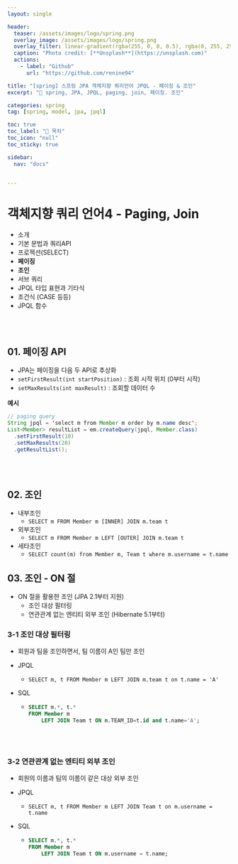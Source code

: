 ```yaml
---
layout: single

header:
  teaser: /assets/images/logo/spring.png
  overlay_image: /assets/images/logo/spring.png
  overlay_filter: linear-gradient(rgba(255, 0, 0, 0.5), rgba(0, 255, 255, 0.5))
  caption: "Photo credit: [**Unsplash**](https://unsplash.com)"
  actions:
    - label: "Github"
      url: "https://github.com/renine94"

title: "[spring] 스프링 JPA 객체지향 쿼리언어 JPQL - 페이징 & 조인"
excerpt: "🚀 spring, JPA, JPQL, paging, join, 페이징. 조인"

categories: spring
tag: [spring, model, jpa, jpql]

toc: true
toc_label: "📕 목차"
toc_icon: "null"
toc_sticky: true

sidebar:
  nav: "docs"


---
```


# 객체지향 쿼리 언어4 - Paging, Join

- 소개
- 기본 문법과 쿼리API
- 프로젝션(SELECT)
- **페이징**
- **조인**
- 서브 쿼리
- JPQL 타입 표현과 기타식
- 조건식 (CASE 등등)
- JPQL 함수

<br><br>

## 01. 페이징 API

- JPA는 페이징을 다음 두 API로 추상화
- `setFirstResult(int startPosition)` : 조회 시작 위치 (0부터 시작)
- `setMaxResults(int maxResult)` : 조회할 데이터 수

**예시**

```java
// paging query
String jpql = 'select m from Member m order by m.name desc';
List<Member> resultList = em.createQuery(jpql, Member.class)
  .setFirstResult(10)
  .setMaxResults(20)
  .getResultList();

```

<br><br>

## 02. 조인

- 내부조인
  - `SELECT m FROM Member m [INNER] JOIN m.team t`
- 외부조인
  - `SELECT m FROM Member m LEFT [OUTER] JOIN m.team t`
- 세타조인
  - `SELECT count(m) from Member m, Team t where m.username = t.name`



## 03. 조인 - ON 절

- ON 절을 활용한 조인 (JPA 2.1부터 지원)
  - 조인 대상 필터링
  - 연관관계 없는 엔티티 외부 조인 (Hibernate 5.1부터)



### 3-1 조인 대상 필터링

- 회원과 팀을 조인하면서, 팀 이름이 A인 팀만 조인

- JPQL

  - `SELECT m, t FROM Member m LEFT JOIN m.team t on t.name = 'A'`

- SQL

  - ```sql
    SELECT m.*, t.*
    FROM Member m
    	LEFT JOIN Team t ON m.TEAM_ID=t.id and t.name='A';
    ```

<br>

<br>

### 3-2 연관관계 없는 엔티티 외부 조인

- 회원의 이름과 팀의 이름이 같은 대상 외부 조인

- JPQL

  - `SELECT m, t FROM Member m LEFT JOIN Team t on m.username = t.name`

- SQL

  - ```sql
    SELECT m.*, t.*
    FROM Member m 
    	LEFT JOIN Team t ON m.username = t.name;
    ```

























